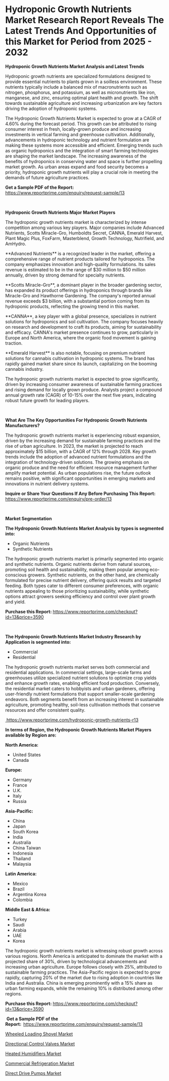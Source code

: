<p><h1>Hydroponic Growth Nutrients Market Research Report Reveals The Latest Trends And Opportunities of this Market for Period from 2025 - 2032</h1></p><p><strong>Hydroponic Growth Nutrients Market Analysis and Latest Trends</strong></p>
<p><p>Hydroponic growth nutrients are specialized formulations designed to provide essential nutrients to plants grown in a soilless environment. These nutrients typically include a balanced mix of macronutrients such as nitrogen, phosphorus, and potassium, as well as micronutrients like iron, manganese, and zinc, ensuring optimal plant health and growth. The shift towards sustainable agriculture and increasing urbanization are key factors driving the adoption of hydroponic systems.</p><p>The Hydroponic Growth Nutrients Market is expected to grow at a CAGR of 4.60% during the forecast period. This growth can be attributed to rising consumer interest in fresh, locally-grown produce and increasing investments in vertical farming and greenhouse cultivation. Additionally, advancements in hydroponic technology and nutrient formulation are making these systems more accessible and efficient. Emerging trends such as organic hydroponics and the integration of smart farming technologies are shaping the market landscape. The increasing awareness of the benefits of hydroponics in conserving water and space is further propelling market growth. As urban areas expand and food security becomes a priority, hydroponic growth nutrients will play a crucial role in meeting the demands of future agriculture practices.</p></p>
<p><strong>Get a Sample PDF of the Report:&nbsp;</strong> <a href="https://www.reportprime.com/enquiry/request-sample/13?utm_campaign=3139&utm_medium=2&utm_source=Github&utm_content=ia&utm_term=17032025&utm_id=hydroponic-growth-nutrients">https://www.reportprime.com/enquiry/request-sample/13</a></p>
<p>&nbsp;</p>
<p><strong>Hydroponic Growth Nutrients Major Market Players</strong></p>
<p><p>The hydroponic growth nutrients market is characterized by intense competition among various key players. Major companies include Advanced Nutrients, Scotts Miracle-Gro, Humboldts Secret, CANNA, Emerald Harvest, Plant Magic Plus, FoxFarm, Masterblend, Growth Technology, Nutrifield, and AmHydro.</p><p>**Advanced Nutrients** is a recognized leader in the market, offering a comprehensive range of nutrient products tailored for hydroponics. The company emphasizes innovation and high-quality formulations. Its sales revenue is estimated to be in the range of $30 million to $50 million annually, driven by strong demand for specialty nutrients.</p><p>**Scotts Miracle-Gro**, a dominant player in the broader gardening sector, has expanded its product offerings in hydroponics through brands like Miracle-Gro and Hawthorne Gardening. The company's reported annual revenue exceeds $3 billion, with a substantial portion coming from its hydroponic products, reflecting the growing trend in this market.</p><p>**CANNA**, a key player with a global presence, specializes in nutrient solutions for hydroponics and soil cultivation. The company focuses heavily on research and development to craft its products, aiming for sustainability and efficacy. CANNA's market presence continues to grow, particularly in Europe and North America, where the organic food movement is gaining traction.</p><p>**Emerald Harvest** is also notable, focusing on premium nutrient solutions for cannabis cultivation in hydroponic systems. The brand has rapidly gained market share since its launch, capitalizing on the booming cannabis industry.</p><p>The hydroponic growth nutrients market is expected to grow significantly, driven by increasing consumer awareness of sustainable farming practices and rising demand for locally grown produce. Analysts project a compound annual growth rate (CAGR) of 10-15% over the next five years, indicating robust future growth for leading players.</p></p>
<p>&nbsp;</p>
<p><strong>What Are The Key Opportunities For Hydroponic Growth Nutrients Manufacturers?</strong></p>
<p><p>The hydroponic growth nutrients market is experiencing robust expansion, driven by the increasing demand for sustainable farming practices and the rise of urban agriculture. In 2023, the market is projected to reach approximately $15 billion, with a CAGR of 12% through 2028. Key growth trends include the adoption of advanced nutrient formulations and the integration of technology-driven solutions. The growing emphasis on organic produce and the need for efficient resource management further amplify market potential. As urban populations rise, the future outlook remains positive, with significant opportunities in emerging markets and innovations in nutrient delivery systems.</p></p>
<p><strong>Inquire or Share Your Questions If Any Before Purchasing This Report:</strong> <a href="https://www.reportprime.com/enquiry/pre-order/13?utm_campaign=3139&utm_medium=2&utm_source=Github&utm_content=ia&utm_term=17032025&utm_id=hydroponic-growth-nutrients">https://www.reportprime.com/enquiry/pre-order/13</a></p>
<p>&nbsp;</p>
<p><strong>Market Segmentation</strong></p>
<p><strong>The Hydroponic Growth Nutrients Market Analysis by types is segmented into:</strong></p>
<p><ul><li>Organic Nutrients</li><li>Synthetic Nutrients</li></ul></p>
<p><p>The hydroponic growth nutrients market is primarily segmented into organic and synthetic nutrients. Organic nutrients derive from natural sources, promoting soil health and sustainability, making them popular among eco-conscious growers. Synthetic nutrients, on the other hand, are chemically formulated for precise nutrient delivery, offering quick results and targeted feeding. Both types cater to different consumer preferences, with organic nutrients appealing to those prioritizing sustainability, while synthetic options attract growers seeking efficiency and control over plant growth and yield.</p></p>
<p><strong>Purchase this Report:&nbsp;</strong><a href="https://www.reportprime.com/checkout?id=13&price=3590&utm_campaign=3139&utm_medium=2&utm_source=Github&utm_content=ia&utm_term=17032025&utm_id=hydroponic-growth-nutrients">https://www.reportprime.com/checkout?id=13&price=3590</a></p>
<p>&nbsp;</p>
<p><strong>The Hydroponic Growth Nutrients Market Industry Research by Application is segmented into:</strong></p>
<p><ul><li>Commercial</li><li>Residential</li></ul></p>
<p><p>The hydroponic growth nutrients market serves both commercial and residential applications. In commercial settings, large-scale farms and greenhouses utilize specialized nutrient solutions to optimize crop yields and enhance growth rates, enabling efficient food production. Conversely, the residential market caters to hobbyists and urban gardeners, offering user-friendly nutrient formulations that support smaller-scale gardening endeavors. Both segments benefit from an increasing interest in sustainable agriculture, promoting healthy, soil-less cultivation methods that conserve resources and offer consistent quality.</p></p>
<p><a href="https://www.reportprime.com/hydroponic-growth-nutrients-r13?utm_campaign=3139&utm_medium=2&utm_source=Github&utm_content=ia&utm_term=17032025&utm_id=hydroponic-growth-nutrients">&nbsp;https://www.reportprime.com/hydroponic-growth-nutrients-r13</a></p>
<p><strong>In terms of Region, the Hydroponic Growth Nutrients Market Players available by Region are:</strong></p>
<p>
    <p> <strong> North America: </strong>
        <ul>
            <li>United States</li>
            <li>Canada</li>
        </ul>
        </p> 
    <p> <strong> Europe: </strong>
        <ul>
            <li>Germany</li>
            <li>France</li>
            <li>U.K.</li>
            <li>Italy</li>
            <li>Russia</li>
        </ul>
        </p> 
    <p> <strong> Asia-Pacific: </strong>
        <ul>
            <li>China</li>
            <li>Japan</li>
            <li>South Korea</li>
            <li>India</li>
            <li>Australia</li>
            <li>China Taiwan</li>
            <li>Indonesia</li>
            <li>Thailand</li>
            <li>Malaysia</li>
        </ul>
        </p> 
    <p> <strong> Latin America: </strong>
        <ul>
            <li>Mexico</li>
            <li>Brazil</li>
            <li>Argentina Korea</li>
            <li>Colombia</li>
        </ul>
        </p> 
    <p> <strong> Middle East & Africa: </strong>
        <ul>
            <li>Turkey</li>
            <li>Saudi</li>
            <li>Arabia</li>
            <li>UAE</li>
            <li>Korea</li>
        </ul>
    </p>
    </p>
<p><p>The hydroponic growth nutrients market is witnessing robust growth across various regions. North America is anticipated to dominate the market with a projected share of 30%, driven by technological advancements and increasing urban agriculture. Europe follows closely with 25%, attributed to sustainable farming practices. The Asia-Pacific region is expected to grow rapidly, capturing 20% of the market due to rising adoption in countries like India and Australia. China is emerging prominently with a 15% share as urban farming expands, while the remaining 10% is distributed among other regions.</p></p>
<p><strong>Purchase this Report: </strong><a href="https://www.reportprime.com/checkout?id=13&price=3590&utm_campaign=3139&utm_medium=2&utm_source=Github&utm_content=ia&utm_term=17032025&utm_id=hydroponic-growth-nutrients">https://www.reportprime.com/checkout?id=13&price=3590</a></p>
<p>&nbsp;<strong>Get a Sample PDF of the Report:&nbsp;&nbsp;</strong><a href="https://www.reportprime.com/enquiry/request-sample/13?utm_campaign=3139&utm_medium=2&utm_source=Github&utm_content=ia&utm_term=17032025&utm_id=hydroponic-growth-nutrients">https://www.reportprime.com/enquiry/request-sample/13</a></p>
<p><strong></strong></p>
<p><p><a href="https://www.linkedin.com/pulse/market-analysis-forwheeled-loading-shovel-marketwith-accurate-bl0qe?utm_campaign=3139&utm_medium=2&utm_source=Github&utm_content=ia&utm_term=17032025&utm_id=hydroponic-growth-nutrients">Wheeled Loading Shovel Market</a></p><p><a href="https://www.linkedin.com/pulse/directional-control-valves-market-expected-see-strong-growth-2swrc?utm_campaign=3139&utm_medium=2&utm_source=Github&utm_content=ia&utm_term=17032025&utm_id=hydroponic-growth-nutrients">Directional Control Valves Market</a></p><p><a href="https://www.linkedin.com/pulse/informative-market-analysis-heated-humidifiers-estimated-yhkqc?utm_campaign=3139&utm_medium=2&utm_source=Github&utm_content=ia&utm_term=17032025&utm_id=hydroponic-growth-nutrients">Heated Humidifiers Market</a></p><p><a href="https://www.linkedin.com/pulse/commercial-refrigeration-market-size-average-cagr-147-revenue-gn4ke?utm_campaign=3139&utm_medium=2&utm_source=Github&utm_content=ia&utm_term=17032025&utm_id=hydroponic-growth-nutrients">Commercial Refrigeration Market</a></p><p><a href="https://www.linkedin.com/pulse/study-direct-drive-pumps-market-projectinga-cagrof-77-addition-v7wbc?utm_campaign=3139&utm_medium=2&utm_source=Github&utm_content=ia&utm_term=17032025&utm_id=hydroponic-growth-nutrients">Direct Drive Pumps Market</a></p></p>